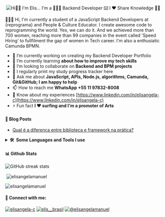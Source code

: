 <p align="center">
    <img src="assets/gitHubProfile.gif" alt="Hi👋🏽 I'm Elis... I'm a 👩🏽‍💻 Backend Developer ⌨️ I ❤️ Share Knowledge 🤝🏽">
</p>


🙋🏾‍♀️ Hi, I'm currently a student of a JavaScript Backend Developers at {reprograma} and People & Culture Educator. I create awesome code to reprogramming the world. Yes, we can do it. And we achieved more than 700 women, reaching more than 99 companies in the event called 'Speed Hiring' to fullfilment the gap of women in Tech career. I'm also a enthusiatic Camunda BPMN.

- 🔭 I’m currently working on creating my Backend Developer Portfolio
- 🌱 I’m currently learning **about how to improve my tech skills**
- 👯 I’m looking to collaborate on **Backend and BPM projects**
- 📝 I regularly print my study progress tracker here
- 💬 Ask me about **JavaScript, APIs, Node.js, algorithms, Camunda, Git&GitHub; I am happy to help**
- 📫 How to reach me **WhatsApp +55 11 97832-8008**
- 📄 Know about my experiences [https://www.linkedin.com/in/elisangela-c](https://www.linkedin.com/in/elisangela-c)
- ⚡ Fun fact **I ❤️ surfing and I'm a promoter of Arts**

#### 📕 Blog Posts </h3>

<!-- BLOG-POST-LIST:START -->

- [Qual é a diferença entre biblioteca e framework na prática?](https://github.com/elisangelamanuel/semana1-GitEGithub)

<!-- BLOG-POST-LIST:END -->

<details>
  <summary><b>🛠️&nbsp;&nbsp;Some Languages&nbsp;and&nbsp;Tools I use</b></summary>
  <br/>
<p align="left"> <a href="https://www.w3schools.com/css/" target="_blank" rel="noreferrer"> <img src="https://raw.githubusercontent.com/devicons/devicon/master/icons/css3/css3-original-wordmark.svg" alt="css3" width="40" height="40"/> </a> <a href="https://www.figma.com/" target="_blank" rel="noreferrer"> <img src="https://www.vectorlogo.zone/logos/figma/figma-icon.svg" alt="figma" width="40" height="40"/> </a> <a href="https://git-scm.com/" target="_blank" rel="noreferrer"> <img src="https://www.vectorlogo.zone/logos/git-scm/git-scm-icon.svg" alt="git" width="40" height="40"/> </a> <a href="https://www.w3.org/html/" target="_blank" rel="noreferrer"> <img src="https://raw.githubusercontent.com/devicons/devicon/master/icons/html5/html5-original-wordmark.svg" alt="html5" width="40" height="40"/> </a> <a href="https://developer.mozilla.org/en-US/docs/Web/JavaScript" target="_blank" rel="noreferrer"> <img src="https://raw.githubusercontent.com/devicons/devicon/master/icons/javascript/javascript-original.svg" alt="javascript" width="40" height="40"/> </a> <a href="https://jestjs.io" target="_blank" rel="noreferrer"> <img src="https://www.vectorlogo.zone/logos/jestjsio/jestjsio-icon.svg" alt="jest" width="40" height="40"/> </a> <a href="https://www.mongodb.com/" target="_blank" rel="noreferrer"> <img src="https://raw.githubusercontent.com/devicons/devicon/master/icons/mongodb/mongodb-original-wordmark.svg" alt="mongodb" width="40" height="40"/> </a> <a href="https://www.mysql.com/" target="_blank" rel="noreferrer"> <img src="https://raw.githubusercontent.com/devicons/devicon/master/icons/mysql/mysql-original-wordmark.svg" alt="mysql" width="40" height="40"/> </a> <a href="https://nodejs.org" target="_blank" rel="noreferrer"> <img src="https://raw.githubusercontent.com/devicons/devicon/master/icons/nodejs/nodejs-original-wordmark.svg" alt="nodejs" width="40" height="40"/> </a> <a href="https://www.postgresql.org" target="_blank" rel="noreferrer"> <img src="https://raw.githubusercontent.com/devicons/devicon/master/icons/postgresql/postgresql-original-wordmark.svg" alt="postgresql" width="40" height="40"/> </a> <a href="https://postman.com" target="_blank" rel="noreferrer"> <img src="https://www.vectorlogo.zone/logos/getpostman/getpostman-icon.svg" alt="postman" width="40" height="40"/> </a> <a href="https://www.typescriptlang.org/" target="_blank" rel="noreferrer"> <img src="https://raw.githubusercontent.com/devicons/devicon/master/icons/typescript/typescript-original.svg" alt="typescript" width="40" height="40"/> </a></p>
</details>



#### 📊 **Github Stats**

![GitHub streak stats](https://github-readme-streak-stats.herokuapp.com/?user=elisangelamanuel)  

<p>&nbsp;<img align="center" src="https://github-readme-stats.vercel.app/api?username=elisangelamanuel&show_icons=true&locale=en" alt="elisangelamanuel" /></p>

<p align="left"> <img src="https://komarev.com/ghpvc/?username=elisangelamanuel&label=Profile%20views&color=0e75b6&style=flat" alt="elisangelamanuel" /> </p>

#### 🔗 Connect with me:

<p align="left">
<a href="https://linkedin.com/in/elisangela-c" target="blank"><img align="center" src="https://raw.githubusercontent.com/rahuldkjain/github-profile-readme-generator/master/src/images/icons/Social/linked-in-alt.svg" alt="elisangela-c" height="30" width="40" /></a>
<a href="https://instagram.com/elis__brasil" target="blank"><img align="center" src="https://raw.githubusercontent.com/rahuldkjain/github-profile-readme-generator/master/src/images/icons/Social/instagram.svg" alt="elis__brasil" height="30" width="40" /></a>
<a href="https://medium.com/@elisangelamanuel" target="blank"><img align="center" src="https://raw.githubusercontent.com/rahuldkjain/github-profile-readme-generator/master/src/images/icons/Social/medium.svg" alt="@elisangelamanuel" height="30" width="40" /></a>

